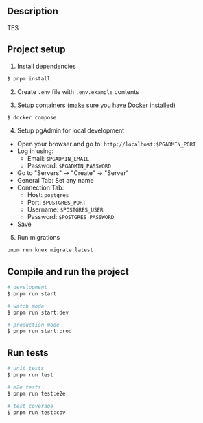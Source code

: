 ## Description

TES

## Project setup

1. Install dependencies

```bash
$ pnpm install
```

2. Create `.env` file with `.env.example` contents

3. Setup containers ([make sure you have Docker installed](https://www.docker.com/))

```bash
$ docker compose
```

4. Setup pgAdmin for local development

- Open your browser and go to: `http://localhost:$PGADMIN_PORT`
- Log in using:
  - Email: `$PGADMIN_EMAIL`
  - Password: `$PGADMIN_PASSWORD`
- Go to "Servers" → "Create" → "Server"
- General Tab: Set any name
- Connection Tab:
  - Host: `postgres`
  - Port: `$POSTGRES_PORT`
  - Username: `$POSTGRES_USER`
  - Password: `$POSTGRES_PASSWORD`
- Save

5. Run migrations

```bash
pnpm run knex migrate:latest
```

## Compile and run the project

```bash
# development
$ pnpm run start

# watch mode
$ pnpm run start:dev

# production mode
$ pnpm run start:prod
```

## Run tests

```bash
# unit tests
$ pnpm run test

# e2e tests
$ pnpm run test:e2e

# test coverage
$ pnpm run test:cov
```
